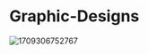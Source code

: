 # Graphic-Designs
![1709306752767](https://github.com/Likitha-G-Dalwai/Graphic-Designs/assets/161719806/502f6532-23f4-44de-8e7e-793b0f4ecfbe)
